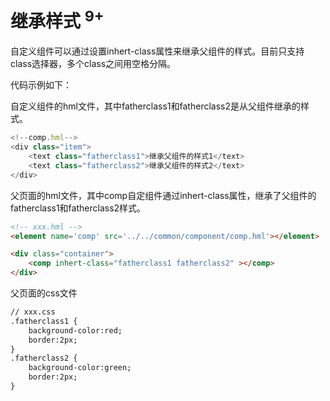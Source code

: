 ​	

# 继承样式 <sup>9+</sup>

自定义组件可以通过设置inhert-class属性来继承父组件的样式。目前只支持class选择器，多个class之间用空格分隔。

代码示例如下：

自定义组件的hml文件，其中fatherclass1和fatherclass2是从父组件继承的样式。

```js
<!--comp.hml-->
<div class="item">
    <text class="fatherclass1">继承父组件的样式1</text>
    <text class="fatherclass2">继承父组件的样式2</text>
</div>
```



父页面的hml文件，其中comp自定组件通过inhert-class属性，继承了父组件的fatherclass1和fatherclass2样式。

```html
<!-- xxx.hml -->
<element name='comp' src='../../common/component/comp.hml'></element>

<div class="container">
    <comp inhert-class="fatherclass1 fatherclass2" ></comp>
</div>
```



父页面的css文件

```html
// xxx.css
.fatherclass1 {
    background-color:red;
    border:2px;
}
.fatherclass2 {
    background-color:green;
    border:2px;
}
```



<div class="container">
    <comp title="自定义组件" inhert-class="fatherclass1" ></comp>
</div>
